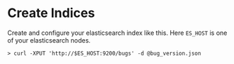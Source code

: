 # Create Indices

Create and configure your elasticsearch index like this. Here `ES_HOST` is one of your elasticsearch nodes.

    > curl -XPUT 'http://$ES_HOST:9200/bugs' -d @bug_version.json

